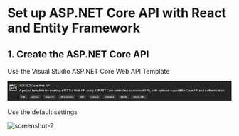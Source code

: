 # Set up ASP.NET Core API with React and Entity Framework

## 1. Create the ASP.NET Core API
Use the Visual Studio ASP.NET Core Web API Template

![screenshot-1](screenshots/1.png)

Use the default settings

![screenshot-2](https://github.com/damiankryzia71/react-asp.netcore/blob/21ab15fc54677a80beda1906c4316040b9ab2b02/screenshots/2.png)
